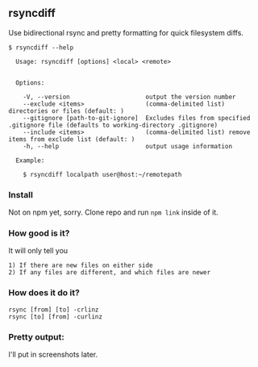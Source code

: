 ## rsyncdiff

Use bidirectional rsync and pretty formatting for quick filesystem diffs.

`$ rsyncdiff --help`

```
  Usage: rsyncdiff [options] <local> <remote>


  Options:

    -V, --version                     output the version number
    --exclude <items>                 (comma-delimited list) directories or files (default: )
    --gitignore [path-to-git-ignore]  Excludes files from specified .gitignore file (defaults to working-directory .gitignore)
    --include <items>                 (comma-delimited list) remove items from exclude list (default: )
    -h, --help                        output usage information

  Example:

    $ rsyncdiff localpath user@host:~/remotepath
```

### Install

Not on npm yet, sorry.  Clone repo and run `npm link` inside of it.

### How good is it?

It will only tell you

	1) If there are new files on either side
	2) If any files are different, and which files are newer

### How does it do it?


```
rsync [from] [to] -crlinz
rsync [to] [from] -curlinz
```

### Pretty output:

I'll put in screenshots later.